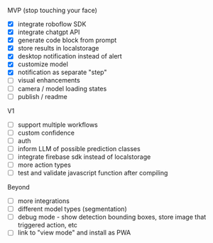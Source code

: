 
MVP (stop touching your face)
 - [X] integrate roboflow SDK
 - [x] integrate chatgpt API
 - [x] generate code block from prompt
 - [x] store results in localstorage
 - [x] desktop notification instead of alert
 - [x] customize model
 - [x] notification as separate "step"
 - [ ] visual enhancements
 - [ ] camera / model loading states
 - [ ] publish / readme

V1
 - [ ] support multiple workflows
 - [ ] custom confidence
 - [ ] auth
 - [ ] inform LLM of possible prediction classes
 - [ ] integrate firebase sdk instead of localstorage
 - [ ] more action types
 - [ ] test and validate javascript function after compiling
 
Beyond
 - [ ] more integrations
 - [ ] different model types (segmentation)
 - [ ] debug mode - show detection bounding boxes, store image that triggered action, etc
 - [ ] link to "view mode" and install as PWA

